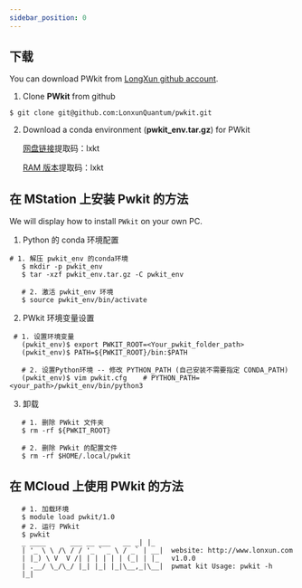 ```yaml
---
sidebar_position: 0
---
```


## 下载

You can download PWkit from [LongXun github account](https://github.com/LonxunQuantum/).

1. Clone **PWkit** from github

```
$ git clone git@github.com:LonxunQuantum/pwkit.git
```

2. Download a conda environment (**pwkit_env.tar.gz**) for PWkit

    [网盘链接](https://pan.baidu.com/s/1JHO24OZrrw-lR0JSr3Z8Lg)提取码：lxkt

    [RAM 版本](https://pan.baidu.com/s/1LPve8gaZK1LPUTthlmmcXw?pwd=lxkt)提取码：lxkt

## 在 MStation 上安装 Pwkit 的方法

We will display how to install `PWkit` on your own PC.

1. Python 的 conda 环境配置

```dotnetcli
# 1. 解压 pwkit_env 的conda环境
   $ mkdir -p pwkit_env
   $ tar -xzf pwkit_env.tar.gz -C pwkit_env

   # 2. 激活 pwkit_env 环境
   $ source pwkit_env/bin/activate
```

2. PWkit 环境变量设置

```dotnetcli
 # 1. 设置环境变量
   (pwkit_env)$ export PWKIT_ROOT=<Your_pwkit_folder_path>
   (pwkit_env)$ PATH=${PWKIT_ROOT}/bin:$PATH

   # 2. 设置Python环境 -- 修改 PYTHON_PATH (自己安装不需要指定 CONDA_PATH)
   (pwkit_env)$ vim pwkit.cfg    # PYTHON_PATH=<your_path>/pwkit_env/bin/python3
```

3. 卸载

```dotnetcli
   # 1. 删除 PWkit 文件夹
   $ rm -rf ${PWKIT_ROOT}

   # 2. 删除 PWkit 的配置文件
   $ rm -rf $HOME/.local/pwkit
```

## 在 MCloud 上使用 PWkit 的方法

```dotnetcli
   # 1. 加载环境
   $ module load pwkit/1.0
   # 2. 运行 PWkit
   $ pwkit
   _ ____      ___ __ ___   __ _| |_
   | '_ \ \ /\ / / '_ ` _ \ / _` | __|  website: http://www.lonxun.com
   | |_) \ V  V /| | | | | | (_| | |_   v1.0.0
   | .__/ \_/\_/ |_| |_| |_|\__,_|\__|  pwmat kit Usage: pwkit -h
   |_|
```